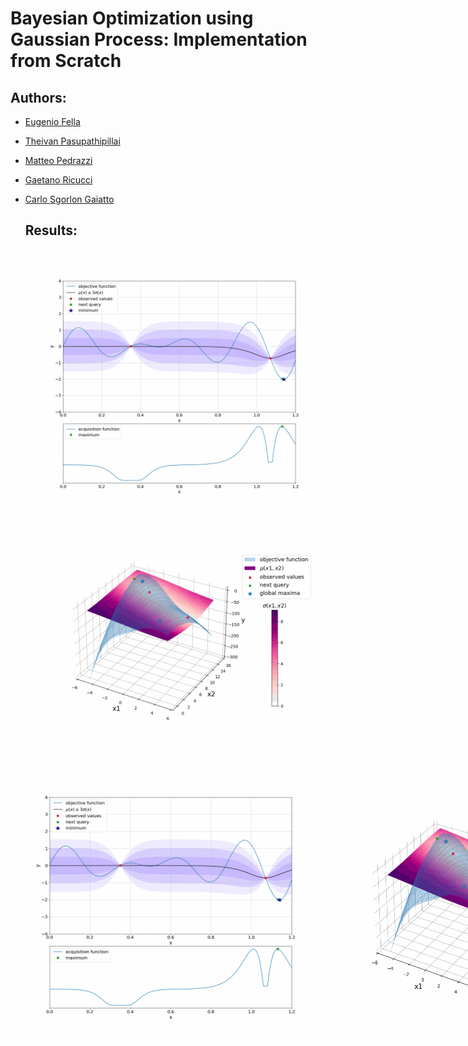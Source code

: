 # Bayesian Optimization using Gaussian Process: Implementation from Scratch

## Authors:
- [Eugenio Fella](https://github.com/eugeniofella)
- [Theivan Pasupathipillai](https://github.com/TheivanPasu)
- [Matteo Pedrazzi](https://github.com/matteopedrazzi)
- [Gaetano Ricucci](https://github.com/gae-ric)
- [Carlo Sgorlon Gaiatto](https://github.com/carlosgorlongaiatto)

  ## Results:

  ![Alt Text](https://github.com/carlosgorlongaiatto/ITI_Project/blob/main/resources/GIFs/BO_1D.gif)
  ![Alt Text](https://github.com/carlosgorlongaiatto/ITI_Project/blob/main/resources/GIFs/BO_2D.gif)

<div style="display: flex;">
  <img src="./resources/GIFs/BO_1D.gif" alt="First GIF" width="500" />
  <img src="./resources/GIFs/BO_2D.gif" alt="Second GIF" width="700" />
</div>
